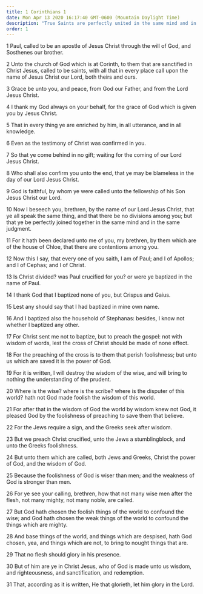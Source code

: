 ```yaml
---
title: 1 Corinthians 1
date: Mon Apr 13 2020 16:17:40 GMT-0600 (Mountain Daylight Time)
description: "True Saints are perfectly united in the same mind and in the same judgment—Preach the gospel and save souls—The gospel is preached by the weak and the simple."
order: 1
---
```


1 Paul, called to be an apostle of Jesus Christ through the will of God, and Sosthenes our brother.

2 Unto the church of God which is at Corinth, to them that are sanctified in Christ Jesus, called to be saints, with all that in every place call upon the name of Jesus Christ our Lord, both theirs and ours.

3 Grace be unto you, and peace, from God our Father, and from the Lord Jesus Christ.

4 I thank my God always on your behalf, for the grace of God which is given you by Jesus Christ.

5 That in every thing ye are enriched by him, in all utterance, and in all knowledge.

6 Even as the testimony of Christ was confirmed in you.

7 So that ye come behind in no gift; waiting for the coming of our Lord Jesus Christ.

8 Who shall also confirm you unto the end, that ye may be blameless in the day of our Lord Jesus Christ.

9 God is faithful, by whom ye were called unto the fellowship of his Son Jesus Christ our Lord.

10 Now I beseech you, brethren, by the name of our Lord Jesus Christ, that ye all speak the same thing, and that there be no divisions among you; but that ye be perfectly joined together in the same mind and in the same judgment.

11 For it hath been declared unto me of you, my brethren, by them which are of the house of Chloe, that there are contentions among you.

12 Now this I say, that every one of you saith, I am of Paul; and I of Apollos; and I of Cephas; and I of Christ.

13 Is Christ divided? was Paul crucified for you? or were ye baptized in the name of Paul.

14 I thank God that I baptized none of you, but Crispus and Gaius.

15 Lest any should say that I had baptized in mine own name.

16 And I baptized also the household of Stephanas: besides, I know not whether I baptized any other.

17 For Christ sent me not to baptize, but to preach the gospel: not with wisdom of words, lest the cross of Christ should be made of none effect.

18 For the preaching of the cross is to them that perish foolishness; but unto us which are saved it is the power of God.

19 For it is written, I will destroy the wisdom of the wise, and will bring to nothing the understanding of the prudent.

20 Where is the wise? where is the scribe? where is the disputer of this world? hath not God made foolish the wisdom of this world.

21 For after that in the wisdom of God the world by wisdom knew not God, it pleased God by the foolishness of preaching to save them that believe.

22 For the Jews require a sign, and the Greeks seek after wisdom.

23 But we preach Christ crucified, unto the Jews a stumblingblock, and unto the Greeks foolishness.

24 But unto them which are called, both Jews and Greeks, Christ the power of God, and the wisdom of God.

25 Because the foolishness of God is wiser than men; and the weakness of God is stronger than men.

26 For ye see your calling, brethren, how that not many wise men after the flesh, not many mighty, not many noble, are called.

27 But God hath chosen the foolish things of the world to confound the wise; and God hath chosen the weak things of the world to confound the things which are mighty.

28 And base things of the world, and things which are despised, hath God chosen, yea, and things which are not, to bring to nought things that are.

29 That no flesh should glory in his presence.

30 But of him are ye in Christ Jesus, who of God is made unto us wisdom, and righteousness, and sanctification, and redemption.

31 That, according as it is written, He that glorieth, let him glory in the Lord.
